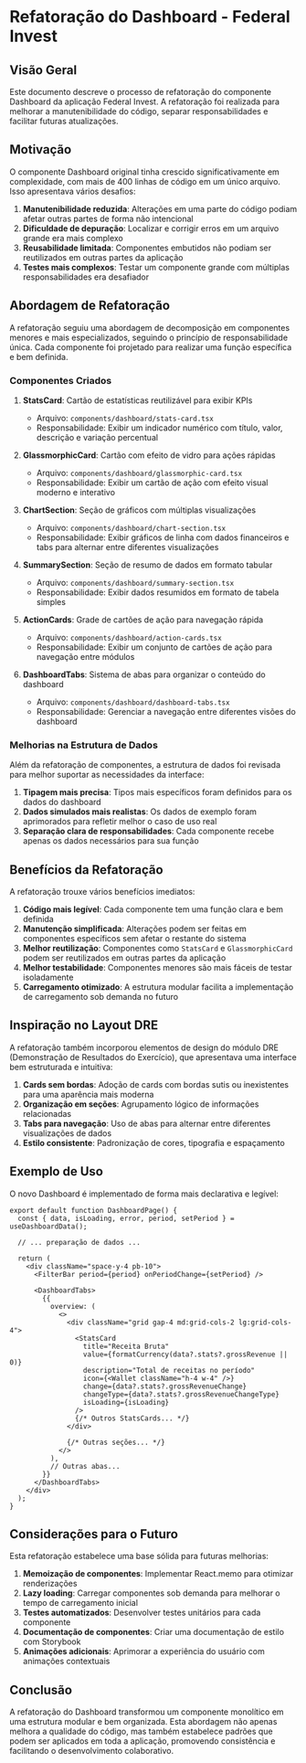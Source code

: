# Refatoração do Dashboard - Federal Invest

## Visão Geral

Este documento descreve o processo de refatoração do componente Dashboard da aplicação Federal Invest. A refatoração foi realizada para melhorar a manutenibilidade do código, separar responsabilidades e facilitar futuras atualizações.

## Motivação

O componente Dashboard original tinha crescido significativamente em complexidade, com mais de 400 linhas de código em um único arquivo. Isso apresentava vários desafios:

1. **Manutenibilidade reduzida**: Alterações em uma parte do código podiam afetar outras partes de forma não intencional
2. **Dificuldade de depuração**: Localizar e corrigir erros em um arquivo grande era mais complexo
3. **Reusabilidade limitada**: Componentes embutidos não podiam ser reutilizados em outras partes da aplicação
4. **Testes mais complexos**: Testar um componente grande com múltiplas responsabilidades era desafiador

## Abordagem de Refatoração

A refatoração seguiu uma abordagem de decomposição em componentes menores e mais especializados, seguindo o princípio de responsabilidade única. Cada componente foi projetado para realizar uma função específica e bem definida.

### Componentes Criados

1. **StatsCard**: Cartão de estatísticas reutilizável para exibir KPIs
   - Arquivo: `components/dashboard/stats-card.tsx`
   - Responsabilidade: Exibir um indicador numérico com título, valor, descrição e variação percentual

2. **GlassmorphicCard**: Cartão com efeito de vidro para ações rápidas
   - Arquivo: `components/dashboard/glassmorphic-card.tsx`
   - Responsabilidade: Exibir um cartão de ação com efeito visual moderno e interativo

3. **ChartSection**: Seção de gráficos com múltiplas visualizações
   - Arquivo: `components/dashboard/chart-section.tsx`
   - Responsabilidade: Exibir gráficos de linha com dados financeiros e tabs para alternar entre diferentes visualizações

4. **SummarySection**: Seção de resumo de dados em formato tabular
   - Arquivo: `components/dashboard/summary-section.tsx`
   - Responsabilidade: Exibir dados resumidos em formato de tabela simples

5. **ActionCards**: Grade de cartões de ação para navegação rápida
   - Arquivo: `components/dashboard/action-cards.tsx`
   - Responsabilidade: Exibir um conjunto de cartões de ação para navegação entre módulos

6. **DashboardTabs**: Sistema de abas para organizar o conteúdo do dashboard
   - Arquivo: `components/dashboard/dashboard-tabs.tsx`
   - Responsabilidade: Gerenciar a navegação entre diferentes visões do dashboard

### Melhorias na Estrutura de Dados

Além da refatoração de componentes, a estrutura de dados foi revisada para melhor suportar as necessidades da interface:

1. **Tipagem mais precisa**: Tipos mais específicos foram definidos para os dados do dashboard
2. **Dados simulados mais realistas**: Os dados de exemplo foram aprimorados para refletir melhor o caso de uso real
3. **Separação clara de responsabilidades**: Cada componente recebe apenas os dados necessários para sua função

## Benefícios da Refatoração

A refatoração trouxe vários benefícios imediatos:

1. **Código mais legível**: Cada componente tem uma função clara e bem definida
2. **Manutenção simplificada**: Alterações podem ser feitas em componentes específicos sem afetar o restante do sistema
3. **Melhor reutilização**: Componentes como `StatsCard` e `GlassmorphicCard` podem ser reutilizados em outras partes da aplicação
4. **Melhor testabilidade**: Componentes menores são mais fáceis de testar isoladamente
5. **Carregamento otimizado**: A estrutura modular facilita a implementação de carregamento sob demanda no futuro

## Inspiração no Layout DRE

A refatoração também incorporou elementos de design do módulo DRE (Demonstração de Resultados do Exercício), que apresentava uma interface bem estruturada e intuitiva:

1. **Cards sem bordas**: Adoção de cards com bordas sutis ou inexistentes para uma aparência mais moderna
2. **Organização em seções**: Agrupamento lógico de informações relacionadas
3. **Tabs para navegação**: Uso de abas para alternar entre diferentes visualizações de dados
4. **Estilo consistente**: Padronização de cores, tipografia e espaçamento

## Exemplo de Uso

O novo Dashboard é implementado de forma mais declarativa e legível:

```tsx
export default function DashboardPage() {
  const { data, isLoading, error, period, setPeriod } = useDashboardData();

  // ... preparação de dados ...

  return (
    <div className="space-y-4 pb-10">
      <FilterBar period={period} onPeriodChange={setPeriod} />
      
      <DashboardTabs>
        {{
          overview: (
            <>
              <div className="grid gap-4 md:grid-cols-2 lg:grid-cols-4">
                <StatsCard
                  title="Receita Bruta"
                  value={formatCurrency(data?.stats?.grossRevenue || 0)}
                  description="Total de receitas no período"
                  icon={<Wallet className="h-4 w-4" />}
                  change={data?.stats?.grossRevenueChange}
                  changeType={data?.stats?.grossRevenueChangeType}
                  isLoading={isLoading}
                />
                {/* Outros StatsCards... */}
              </div>
              
              {/* Outras seções... */}
            </>
          ),
          // Outras abas...
        }}
      </DashboardTabs>
    </div>
  );
}
```

## Considerações para o Futuro

Esta refatoração estabelece uma base sólida para futuras melhorias:

1. **Memoização de componentes**: Implementar React.memo para otimizar renderizações
2. **Lazy loading**: Carregar componentes sob demanda para melhorar o tempo de carregamento inicial
3. **Testes automatizados**: Desenvolver testes unitários para cada componente
4. **Documentação de componentes**: Criar uma documentação de estilo com Storybook
5. **Animações adicionais**: Aprimorar a experiência do usuário com animações contextuais

## Conclusão

A refatoração do Dashboard transformou um componente monolítico em uma estrutura modular e bem organizada. Esta abordagem não apenas melhora a qualidade do código, mas também estabelece padrões que podem ser aplicados em toda a aplicação, promovendo consistência e facilitando o desenvolvimento colaborativo. 